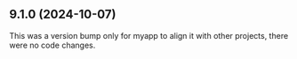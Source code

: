 ## 9.1.0 (2024-10-07)

This was a version bump only for myapp to align it with other projects, there were no code changes.